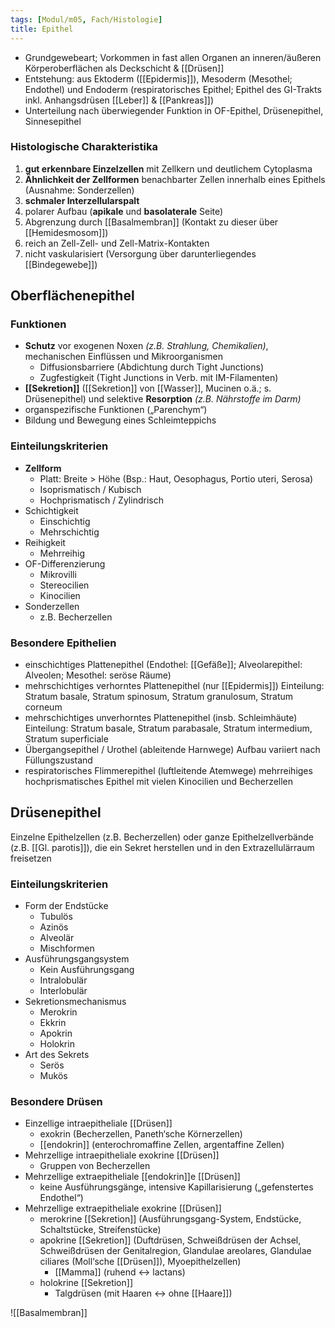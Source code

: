 ```yaml
---
tags: [Modul/m05, Fach/Histologie]
title: Epithel
---
```


- Grundgewebeart; Vorkommen in fast allen Organen an inneren/äußeren Körperoberflächen als Deckschicht & [[Drüsen]]
- Entstehung: aus Ektoderm ([[Epidermis]]), Mesoderm (Mesothel; Endothel) und Endoderm (respiratorisches Epithel; Epithel des GI-Trakts inkl. Anhangsdrüsen [[Leber]] & [[Pankreas]])
- Unterteilung nach überwiegender Funktion in OF-Epithel, Drüsenepithel, Sinnesepithel

### Histologische Charakteristika

1. **gut erkennbare Einzelzellen** mit Zellkern und deutlichem Cytoplasma
2. **Ähnlichkeit der Zellformen** benachbarter Zellen innerhalb eines Epithels (Ausnahme: Sonderzellen)
3. **schmaler Interzellularspalt**
4. polarer Aufbau (**apikale** und **basolaterale** Seite)
5. Abgrenzung durch [[Basalmembran]] (Kontakt zu dieser über [[Hemidesmosom]])
6. reich an Zell-Zell- und Zell-Matrix-Kontakten
7. nicht vaskularisiert (Versorgung über darunterliegendes [[Bindegewebe]])

## Oberflächenepithel

### Funktionen

- **Schutz** vor exogenen Noxen *(z.B. Strahlung, Chemikalien)*, mechanischen Einflüssen und Mikroorganismen
    - Diffusionsbarriere (Abdichtung durch Tight Junctions)
    - Zugfestigkeit (Tight Junctions in Verb. mit IM-Filamenten)
- **[[Sekretion]]** ([[Sekretion]] von [[Wasser]], Mucinen o.ä.; s. Drüsenepithel) und selektive **Resorption** *(z.B. Nährstoffe im Darm)*
- organspezifische Funktionen („Parenchym“)
- Bildung und Bewegung eines Schleimteppichs

### Einteilungskriterien

- **Zellform**
    - Platt: Breite > Höhe (Bsp.: Haut, Oesophagus, Portio uteri, Serosa)
    - Isoprismatisch / Kubisch
    - Hochprismatisch / Zylindrisch
- Schichtigkeit
    - Einschichtig
    - Mehrschichtig
- Reihigkeit
    - Mehrreihig
- OF-Differenzierung
    - Mikrovilli
    - Stereocilien
    - Kinocilien
- Sonderzellen
    - z.B. Becherzellen

### Besondere Epithelien

- einschichtiges Plattenepithel (Endothel: [[Gefäße]]; Alveolarepithel: Alveolen; Mesothel: seröse Räume)
- mehrschichtiges verhorntes Plattenepithel (nur [[Epidermis]]) Einteilung: Stratum basale, Stratum spinosum, Stratum granulosum, Stratum corneum
- mehrschichtiges unverhorntes Plattenepithel (insb. Schleimhäute) Einteilung: Stratum basale, Stratum parabasale, Stratum intermedium, Stratum superficiale
- Übergangsepithel / Urothel (ableitende Harnwege) Aufbau variiert nach Füllungszustand
- respiratorisches Flimmerepithel (luftleitende Atemwege) mehrreihiges hochprismatisches Epithel mit vielen Kinocilien und Becherzellen

## Drüsenepithel

Einzelne Epithelzellen (z.B. Becherzellen) oder ganze Epithelzellverbände (z.B. [[Gl. parotis]]), die ein Sekret herstellen und in den Extrazellulärraum freisetzen

### Einteilungskriterien

- Form der Endstücke
    - Tubulös
    - Azinös
    - Alveolär
    - Mischformen
- Ausführungsgangsystem
    - Kein Ausführungsgang
    - Intralobulär
    - Interlobulär
- Sekretionsmechanismus
    - Merokrin
    - Ekkrin
    - Apokrin
    - Holokrin
- Art des Sekrets
    - Serös
    - Mukös


### Besondere Drüsen

- Einzellige intraepitheliale [[Drüsen]]
    - exokrin (Becherzellen, Paneth‘sche Körnerzellen)
    - [[endokrin]] (enterochromaffine Zellen, argentaffine Zellen)
- Mehrzellige intraepitheliale exokrine [[Drüsen]]
    - Gruppen von Becherzellen
- Mehrzellige extraepitheliale [[endokrin]]e [[Drüsen]]
    - keine Ausführungsgänge, intensive Kapillarisierung („gefenstertes Endothel“)
- Mehrzellige extraepitheliale exokrine [[Drüsen]]
    - merokrine [[Sekretion]] (Ausführungsgang-System, Endstücke, Schaltstücke, Streifenstücke)
    - apokrine [[Sekretion]] (Duftdrüsen, Schweißdrüsen der Achsel, Schweißdrüsen der Genitalregion, Glandulae areolares, Glandulae ciliares (Moll‘sche [[Drüsen]]), Myoepithelzellen)
        - [[Mamma]] (ruhend ↔ lactans)
    - holokrine [[Sekretion]]
        - Talgdrüsen (mit Haaren ↔ ohne [[Haare]])

![[Basalmembran]]


